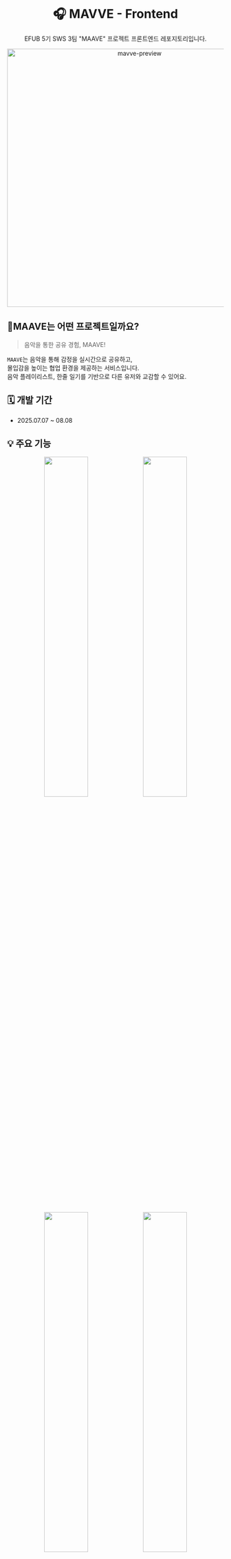 <div align="center">
  <h1>🎧 MAVVE - Frontend</h1>
  <p>EFUB 5기 SWS 3팀 "MAAVE" 프로젝트 프론트엔드 레포지토리입니다.</p>
  <img width="600" alt="mavve-preview" src="https://github.com/user-attachments/assets/65266682-ae49-447b-af9d-8c872395382a" />
</div>


## 🎸MAAVE는 어떤 프로젝트일까요?

> 음악을 통한 공유 경험, MAAVE!

`MAAVE`는 음악을 통해 감정을 실시간으로 공유하고,  
몰입감을 높이는 협업 환경을 제공하는 서비스입니다.  
음악 플레이리스트, 한줄 일기를 기반으로 다른 유저와 교감할 수 있어요.



## 🗓️ 개발 기간
- 2025.07.07 ~ 08.08



## 💡 주요 기능

 <div align="center">

<!-- 1행 -->
<img src="https://github.com/user-attachments/assets/bd30faa2-c905-4f42-a125-6ebc59ac4919" width="45%">
<img src="https://github.com/user-attachments/assets/ecd4c399-79b3-4f58-841e-4b00dab9ba28" width="45%">

<!-- 줄바꿈 -->
<br>

<!-- 2행 -->
<img src="https://github.com/user-attachments/assets/054ac552-1ec9-4028-a08e-f23be5e666b3" width="45%">
<img src="https://github.com/user-attachments/assets/3f8fa636-bc72-4228-bf8a-1d9be584923d" width="45%">
<br>
<img src="https://github.com/user-attachments/assets/bae639dc-a4f1-459f-a70f-998ec30b9897" width="90%">

</div>
  


## 👩‍💻 팀원

<table style="table-layout: fixed; width: 100%;">
  <tr>
    <td align="center" width="33%"><img src="https://github.com/billy0904.png" width="100" /></td>
    <td align="center" width="33%"><img src="https://github.com/hakyunghahm.png" width="100" /></td>
    <td align="center" width="33%"><img src="https://github.com/wys0530.png" width="100" /></td>
  </tr>
  <tr>
    <td align="center"><a href="https://github.com/billy0904"><strong>@billy0904</strong></a></td>
    <td align="center"><a href="https://github.com/hakyunghahm"><strong>@hakyunghahm</strong></a></td>
    <td align="center"><a href="https://github.com/wys0530"><strong>@wys0530</strong></a></td>
  </tr>
  <tr>
    <td align="center">이가빈</td>
    <td align="center">함하경</td>
    <td align="center">우윤수</td>
  </tr>
  <tr>
    <td align="center">메인 및 플레이리스트 페이지<br/>페이지 진입, 플레이리스트 생성 기능</td>
    <td align="center">방 생성 및 내부 페이지<br/>실시간 음악 재생 및 동기화, 채팅 기능</td>
    <td align="center">로그인 및 마이페이지<br/>사용자 인증, 정보 관리 기능</td>
  </tr>
</table>

## 🔧 기술 스택

### Environment  
![Git](https://img.shields.io/badge/GIT-F05032?style=for-the-badge&logo=git&logoColor=white)
![GitHub](https://img.shields.io/badge/GitHub-181717?style=for-the-badge&logo=github&logoColor=white)

### Language  
![JavaScript](https://img.shields.io/badge/JavaScript-F7DF1E?style=for-the-badge&logo=javascript&logoColor=black)

### Development  
![React](https://img.shields.io/badge/React-61DAFB?style=for-the-badge&logo=react&logoColor=white)
![Spotify Web SDK](https://img.shields.io/badge/Spotify%20Web%20SDK-1ED760?style=for-the-badge&logo=spotify&logoColor=white)
![Styled Components](https://img.shields.io/badge/Styled--Components-DB7093?style=for-the-badge&logo=styled-components&logoColor=white)
![Yarn](https://img.shields.io/badge/Yarn-2C8EBB?style=for-the-badge&logo=yarn&logoColor=white)
![Axios](https://img.shields.io/badge/Axios-5A29E4?style=for-the-badge&logo=axios&logoColor=white)
![Zustand](https://img.shields.io/badge/Zustand-000000?style=for-the-badge&logo=Zustand&logoColor=white)

### Deploy  
![Vercel](https://img.shields.io/badge/Vercel-000000?style=for-the-badge&logo=vercel&logoColor=white)


## 📁 프로젝트 구조

```
MAVVE-FRONT/
├── .github/
│ └── ISSUE_TEMPLATE/
│
└── mavve/
├── node_modules/
├── public/
└── src/
├── api/
│ ├── auth.js
│ ├── axiosInstance.js
│ ├── chat.js
│ ├── client.js
│ ├── diary.js
│ ├── image.js
│ ├── playlist.js
│ ├── room.js
│ ├── song.js
│ ├── user.js
│ └── websocket-song.js
│
├── assets/
│ ├── Common/
│ ├── LoginPage/
│ ├── MainPage/
│ ├── MyPage/
│ ├── PlaylistPage/
│ ├── RoomInsidePage/
│ └── RoomPage/
│
├── components/
│ ├── Common/
│ ├── MainPage/
│ ├── MyPage/
│ ├── PlaylistPage/
│ ├── RoomInsidePage/
│ └── RoomPage/
│
├── hoc/
│ └── Auth.jsx
│
├── pages/
│ ├── LoginPage/
│ ├── MainPage/
│ ├── MyPage/
│ ├── PlaylistPage/
│ ├── RoomInsidePage/
│ └── RoomPage/
│
├── store/
│ ├── useUserStore.js
│ └── useRoomStore.js
│
├── styles/
├── App.jsx
├── main.jsx
├── .env
└── .env.production      

```


